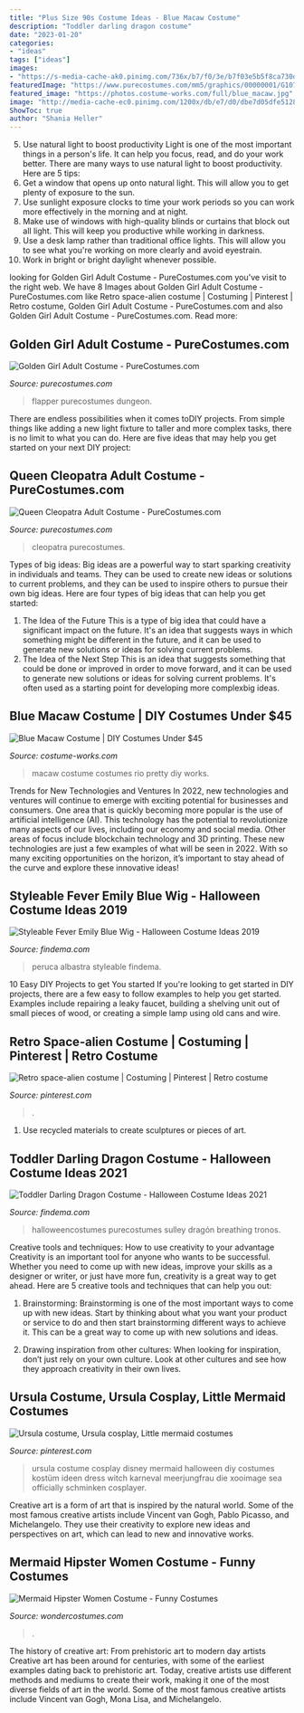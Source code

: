 ```yaml
---
title: "Plus Size 90s Costume Ideas - Blue Macaw Costume"
description: "Toddler darling dragon costume"
date: "2023-01-20"
categories:
- "ideas"
tags: ["ideas"]
images:
- "https://s-media-cache-ak0.pinimg.com/736x/b7/f0/3e/b7f03e5b5f8ca730de77e9cfe6e67d9b.jpg"
featuredImage: "https://www.purecostumes.com/mm5/graphics/00000001/G10702_full_1.jpg"
featured_image: "https://photos.costume-works.com/full/blue_macaw.jpg"
image: "http://media-cache-ec0.pinimg.com/1200x/db/e7/d0/dbe7d05dfe5128dc09c9e4ea959ed32a.jpg"
ShowToc: true
author: "Shania Heller"
---
```



5) Use natural light to boost productivity
Light is one of the most important things in a person's life. It can help you focus, read, and do your work better. There are many ways to use natural light to boost productivity. Here are 5 tips:
1) Get a window that opens up onto natural light. This will allow you to get plenty of exposure to the sun.
2) Use sunlight exposure clocks to time your work periods so you can work more effectively in the morning and at night.
3) Make use of windows with high-quality blinds or curtains that block out all light. This will keep you productive while working in darkness.
4) Use a desk lamp rather than traditional office lights. This will allow you to see what you're working on more clearly and avoid eyestrain.
5) Work in bright or bright daylight whenever possible.

	

		
looking for Golden Girl Adult Costume - PureCostumes.com you've visit to the right web. We have 8 Images about Golden Girl Adult Costume - PureCostumes.com like Retro space-alien costume | Costuming | Pinterest | Retro costume, Golden Girl Adult Costume - PureCostumes.com and also Golden Girl Adult Costume - PureCostumes.com. Read more:
		
    
## Golden Girl Adult Costume - PureCostumes.com

<img loading=lazy src="https://www.purecostumes.com/mm5/graphics/00000001/G10702_full_1.jpg" onerror="this.onerror=null;this.src='https://tse3.mm.bing.net/th?id=OIP.aqtSmzpyc1RWvgMsI-h23wHaLO&amp;pid=15.1';" alt="Golden Girl Adult Costume - PureCostumes.com">

_Source: purecostumes.com_

>flapper purecostumes dungeon. 

	

There are endless possibilities when it comes toDIY projects. From simple things like adding a new light fixture to taller and more complex tasks, there is no limit to what you can do. Here are five ideas that may help you get started on your next DIY project: 

    
## Queen Cleopatra Adult Costume - PureCostumes.com

<img loading=lazy src="https://www.purecostumes.com/mm5/graphics/00000001/GD81001_full_1.jpg" onerror="this.onerror=null;this.src='https://tse2.mm.bing.net/th?id=OIP.GPZT7RCVEegSSb4J-Q5vXgHaLO&amp;pid=15.1';" alt="Queen Cleopatra Adult Costume - PureCostumes.com">

_Source: purecostumes.com_

>cleopatra purecostumes. 

	

Types of big ideas:
Big ideas are a powerful way to start sparking creativity in individuals and teams. They can be used to create new ideas or solutions to current problems, and they can be used to inspire others to pursue their own big ideas. Here are four types of big ideas that can help you get started:
1. The Idea of the Future
This is a type of big idea that could have a significant impact on the future. It's an idea that suggests ways in which something might be different in the future, and it can be used to generate new solutions or ideas for solving current problems.
2. The Idea of the Next Step
This is an idea that suggests something that could be done or improved in order to move forward, and it can be used to generate new solutions or ideas for solving current problems. It's often used as a starting point for developing more complexbig ideas.

    
## Blue Macaw Costume | DIY Costumes Under $45

<img loading=lazy src="https://photos.costume-works.com/full/blue_macaw.jpg" onerror="this.onerror=null;this.src='https://tse1.mm.bing.net/th?id=OIP.SJDQkCURTcNIq4GqI2zX0QHaJ3&amp;pid=15.1';" alt="Blue Macaw Costume | DIY Costumes Under $45">

_Source: costume-works.com_

>macaw costume costumes rio pretty diy works. 

	

Trends for New Technologies and Ventures
In 2022, new technologies and ventures will continue to emerge with exciting potential for businesses and consumers. One area that is quickly becoming more popular is the use of artificial intelligence (AI). This technology has the potential to revolutionize many aspects of our lives, including our economy and social media. Other areas of focus include blockchain technology and 3D printing. These new technologies are just a few examples of what will be seen in 2022. With so many exciting opportunities on the horizon, it’s important to stay ahead of the curve and explore these innovative ideas!

    
## Styleable Fever Emily Blue Wig - Halloween Costume Ideas 2019

<img loading=lazy src="http://findema.com/wp-content/uploads/2014/10/halloween_20145714.jpg" onerror="this.onerror=null;this.src='https://tse3.mm.bing.net/th?id=OIP.d4fUtNtAL9OoD9Sre4SDfQHaKl&amp;pid=15.1';" alt="Styleable Fever Emily Blue Wig - Halloween Costume Ideas 2019">

_Source: findema.com_

>peruca albastra styleable findema. 

	

10 Easy DIY Projects to get You started
If you're looking to get started in DIY projects, there are a few easy to follow examples to help you get started. Examples include repairing a leaky faucet, building a shelving unit out of small pieces of wood, or creating a simple lamp using old cans and wire.

    
## Retro Space-alien Costume | Costuming | Pinterest | Retro Costume

<img loading=lazy src="https://s-media-cache-ak0.pinimg.com/736x/b7/f0/3e/b7f03e5b5f8ca730de77e9cfe6e67d9b.jpg" onerror="this.onerror=null;this.src='https://tse4.mm.bing.net/th?id=OIP.9Yu12e0lJu0AAqyOO-JF6gHaJ4&amp;pid=15.1';" alt="Retro space-alien costume | Costuming | Pinterest | Retro costume">

_Source: pinterest.com_

>. 

	

1. Use recycled materials to create sculptures or pieces of art.

    
## Toddler Darling Dragon Costume - Halloween Costume Ideas 2021

<img loading=lazy src="https://findema.com/wp-content/uploads/2014/10/halloween_20145601.jpg" onerror="this.onerror=null;this.src='https://tse3.mm.bing.net/th?id=OIP.ioG_goKCHBnlqTJVhzgLWQHaKl&amp;pid=15.1';" alt="Toddler Darling Dragon Costume - Halloween Costume Ideas 2021">

_Source: findema.com_

>halloweencostumes purecostumes sulley dragón breathing tronos. 

	

Creative tools and techniques: How to use creativity to your advantage
Creativity is an important tool for anyone who wants to be successful. Whether you need to come up with new ideas, improve your skills as a designer or writer, or just have more fun, creativity is a great way to get ahead. Here are 5 creative tools and techniques that can help you out:
1. Brainstorming: Brainstorming is one of the most important ways to come up with new ideas. Start by thinking about what you want your product or service to do and then start brainstorming different ways to achieve it. This can be a great way to come up with new solutions and ideas.

2. Drawing inspiration from other cultures: When looking for inspiration, don’t just rely on your own culture. Look at other cultures and see how they approach creativity in their own lives.

    
## Ursula Costume, Ursula Cosplay, Little Mermaid Costumes

<img loading=lazy src="http://media-cache-ec0.pinimg.com/1200x/db/e7/d0/dbe7d05dfe5128dc09c9e4ea959ed32a.jpg" onerror="this.onerror=null;this.src='https://tse1.mm.bing.net/th?id=OIP.iOHcFqnkmeqnz5EFlkNFawHaJ6&amp;pid=15.1';" alt="Ursula costume, Ursula cosplay, Little mermaid costumes">

_Source: pinterest.com_

>ursula costume cosplay disney mermaid halloween diy costumes kostüm ideen dress witch karneval meerjungfrau die xooimage sea officially schminken cosplayer. 

	

Creative art is a form of art that is inspired by the natural world. Some of the most famous creative artists include Vincent van Gogh, Pablo Picasso, and Michelangelo. They use their creativity to explore new ideas and perspectives on art, which can lead to new and innovative works.

    
## Mermaid Hipster Women Costume - Funny Costumes

<img loading=lazy src="https://img.wondercostumes.com/products/16-3/mermaid-hipster.jpg" onerror="this.onerror=null;this.src='https://tse2.mm.bing.net/th?id=OIP.1Xq6gFM3Ah59gWtP7XTLLwHaKX&amp;pid=15.1';" alt="Mermaid Hipster Women Costume - Funny Costumes">

_Source: wondercostumes.com_

>. 

	

The history of creative art: From prehistoric art to modern day artists
Creative art has been around for centuries, with some of the earliest examples dating back to prehistoric art. Today, creative artists use different methods and mediums to create their work, making it one of the most diverse fields of art in the world. Some of the most famous creative artists include Vincent van Gogh, Mona Lisa, and Michelangelo.


